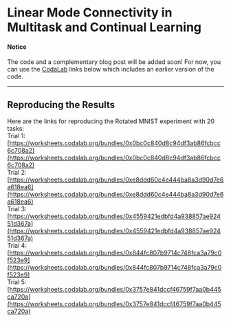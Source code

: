 # Linear Mode Connectivity in Multitask and Continual Learning

#### Notice
The code and a complementary blog post will be added soon!
For now, you can use the [CodaLab](https://codalab.org/) links below which includes an earlier version of the code.

-----

## Reproducing the Results

Here are the links for reproducing the Rotated MNIST experiment with 20 tasks:   
Trial 1: [https://worksheets.codalab.org/bundles/0x0bc0c840d8c94df3ab86fcbcc6c708a2](https://worksheets.codalab.org/bundles/0x0bc0c840d8c94df3ab86fcbcc6c708a2)  
Trial 2: [https://worksheets.codalab.org/bundles/0xe8ddd60c4e444ba8a3d90d7e6a618ea6](https://worksheets.codalab.org/bundles/0xe8ddd60c4e444ba8a3d90d7e6a618ea6)   
Trial 3: [https://worksheets.codalab.org/bundles/0x4559421edbfd4a938857ae92451d367a](https://worksheets.codalab.org/bundles/0x4559421edbfd4a938857ae92451d367a)  
Trial 4: [https://worksheets.codalab.org/bundles/0x844fc807b9714c748fca3a79c0f523e9](https://worksheets.codalab.org/bundles/0x844fc807b9714c748fca3a79c0f523e9)  
Trial 5: [https://worksheets.codalab.org/bundles/0x3757e841dccf46759f7aa0b445ca720a](https://worksheets.codalab.org/bundles/0x3757e841dccf46759f7aa0b445ca720a)   
